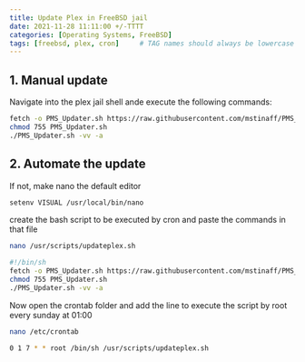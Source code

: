 ```yaml
---
title: Update Plex in FreeBSD jail
date: 2021-11-28 11:11:00 +/-TTTT
categories: [Operating Systems, FreeBSD]
tags: [freebsd, plex, cron]     # TAG names should always be lowercase
---
```


## 1. Manual update

Navigate into the plex jail shell ande execute the following commands:
```bash
fetch -o PMS_Updater.sh https://raw.githubusercontent.com/mstinaff/PMS_Updater/master/PMS_Updater.sh
chmod 755 PMS_Updater.sh
./PMS_Updater.sh -vv -a
```

## 2. Automate the update
If not, make nano the default editor
```bash
setenv VISUAL /usr/local/bin/nano
```

create the bash script to be executed by cron and paste the commands in that file
```bash
nano /usr/scripts/updateplex.sh
```
```bash
#!/bin/sh
fetch -o PMS_Updater.sh https://raw.githubusercontent.com/mstinaff/PMS_Updater/master/PMS_Updater.sh
chmod 755 PMS_Updater.sh
./PMS_Updater.sh -vv -a
```

Now open the crontab folder and add the line to execute the script by root every sunday at 01:00
```bash
nano /etc/crontab
```
```bash
0 1 7 * * root /bin/sh /usr/scripts/updateplex.sh
```